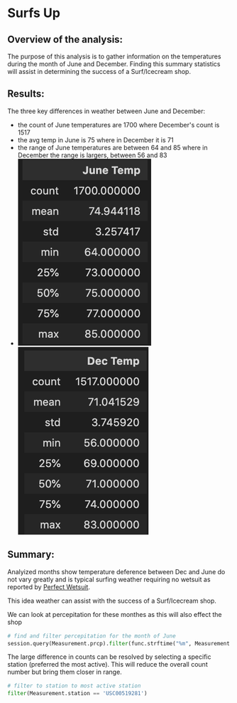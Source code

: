 # Surfs Up
## Overview of the analysis:
The purpose of this analysis is to gather information on the temperatures during the month of June and December. Finding this summary statistics will assist in determining the success of a Surf/Icecream shop. 

## Results: 
The three key differences in weather between June and December:

- the count of June temperatures are 1700 where December's count is 1517
- the avg temp in June is 75 where in December it is 71 
- the range of June temperatures are between 64 and 85 where in December the range is largers, between 56 and 83
- ![June Summary](https://github.com/HappyM0f0/surfs_up/blob/main/images/June_description.png)
![December Summary](https://github.com/HappyM0f0/surfs_up/blob/main/images/Dec_description.png)


## Summary:

Analyized months show temperature deference between Dec and June do not vary greatly and is typical surfing weather requiring no wetsuit as reported by [Perfect Wetsuit](https://perfectwetsuit.com/guide/wetsuit-thickness-and-temperature-guide). 

This idea weather can assist with the success of a Surf/Icecream shop.

We can look at percepitation for these monthes as this will also effect the shop

```python
# find and filter percepitation for the month of June
session.query(Measurement.prcp).filter(func.strftime("%m", Measurement.date) == "06")
```
The large difference in counts can be resolved by selecting a specific station (preferred the most active). This will reduce the overall count number but bring them closer in range.

```python
# filter to station to most active station
filter(Measurement.station == 'USC00519281')
```